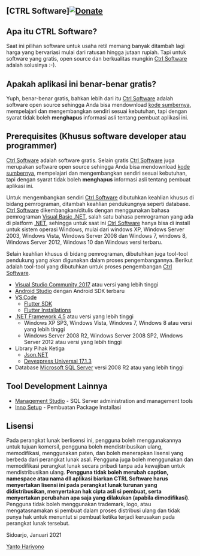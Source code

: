 [CTRL Software][![Donate](https://user-images.githubusercontent.com/3364498/93978382-1e1f7d00-fda6-11ea-9adc-8b9bc616dcd8.png)](https://github.com/CTrlSoftcomp/CTRLSoftware/wiki/Cara-Berkontribusi)
-------------------

Apa itu CTRL Software?
-------------------

Saat ini pilihan software untuk usaha retil memang banyak ditambah lagi harga yang bervariasi mulai dari ratusan hingga jutaan rupiah. Tapi untuk software yang gratis, open source dan berkualitas mungkin [Ctrl Software](https://github.com/CTrlSoftcomp/CTRLSoftware) adalah solusinya :-).

Apakah aplikasi ini benar-benar gratis?
---------------------------------------

Yuph, benar-benar gratis, bahkan lebih dari itu [Ctrl Software](https://github.com/CTrlSoftcomp/CTRLSoftware) adalah software open source sehingga Anda bisa mendownload [kode sumbernya](https://github.com/CTrlSoftcomp/CTRLSoftware/), mempelajari dan mengembangkan sendiri sesuai kebutuhan, tapi dengan syarat tidak boleh **menghapus** informasi asli tentang pembuat aplikasi ini. 

Prerequisites (Khusus software developer atau programmer)
---------------------------------------------------------
[Ctrl Software](https://github.com/CTrlSoftcomp/CTRLSoftware) adalah software gratis. Selain gratis [Ctrl Software](https://github.com/CTrlSoftcomp/CTRLSoftware) juga merupakan software open source sehingga Anda bisa mendownload [kode sumbernya](https://github.com/CTrlSoftcomp/CTRLSoftware/), mempelajari dan mengembangkan sendiri sesuai kebutuhan, tapi dengan syarat tidak boleh **menghapus** informasi asli tentang pembuat aplikasi ini.

Untuk mengembangkan sendiri [Ctrl Software](https://github.com/CTrlSoftcomp/CTRLSoftware) dibutuhkan keahlian khusus di bidang pemrograman, ditambah keahlian pendukungnya seperti database. [Ctrl Software](https://github.com/CTrlSoftcomp/CTRLSoftware) dikembangkan/ditulis dengan menggunakan bahasa pemrograman [Visual Basic .NET](https://id.wikipedia.org/wiki/Visual_Basic_.NET), salah satu bahasa pemrograman yang ada di platform [.NET](https://en.wikipedia.org/wiki/.NET_Framework), sehingga untuk saat ini [Ctrl Software](https://github.com/CTrlSoftcomp/CTRLSoftware) hanya bisa di install untuk sistem operasi Windows, mulai dari windows XP, Windows Server 2003, Windows Vista, Windows Server 2008 dan Windows 7, windows 8, Windows Server 2012, Windows 10 dan Windows versi terbaru.

Selain keahlian khusus di bidang pemrograman, dibutuhkan juga tool-tool pendukung yang akan digunakan dalam proses pengembangannya. Berikut adalah tool-tool yang dibutuhkan untuk proses pengembangan [Ctrl Software](https://github.com/CTrlSoftcomp/CTRLSoftware).

* [Visual Studio Community 2017](https://docs.microsoft.com/en-us/visualstudio/releasenotes/vs2017-relnotes) atau versi yang lebih tinggi
* [Android Studio](https://developer.android.com/studio) dengan Android SDK terbaru
* [VS.Code](https://code.visualstudio.com)
    * [Flutter SDK](https://flutter.dev/docs/get-started/install)
    * [Flutter Installations](https://flutter.dev/docs/development/tools/vs-code)
* [.NET Framework 4.5](https://www.microsoft.com/en-us/download/details.aspx?id=30653) atau versi yang lebih tinggi
    * Windows XP SP3, Windows Vista, Windows 7, Windows 8 atau versi yang lebih tinggi
    * Windows Server 2008 R2, Windows Server 2008 SP2, Windows Server 2012 atau versi yang lebih tinggi
* Library Pihak Ketiga
    * [Json.NET](http://www.nuget.org/packages/Newtonsoft.Json/9.0.1)	    	
    * [Devexpress Universal 17.1.3](https://www.devexpress.com/)
* Database [Microsoft SQL Server](https://www.microsoft.com/en-us/sql-server/) versi 2008 R2 atau yang lebih tinggi

Tool Development Lainnya
-----------------------------------------------
* [Management Studio](https://docs.microsoft.com/en-us/sql/ssms/sql-server-management-studio-ssms/) - SQL Server administration and management tools
* [Inno Setup](https://jrsoftware.org/isdl.php) - Pembuatan Package Installasi

Lisensi
-----------------------------------------------

Pada perangkat lunak berlisensi ini, pengguna boleh menggunakannya untuk tujuan komersil, pengguna boleh mendistribusikan ulang, memodifikasi, menggunakan paten, dan boleh menerapkan lisensi yang berbeda dari perangkat lunak asal. Pengguna juga boleh menggunakan dan memodifikasi perangkat lunak secara pribadi tanpa ada kewajiban untuk mendistribusikan ulang. **Pengguna tidak boleh merubah caption, namespace atau nama dll aplikasi biarkan CTRL Software harus menyertakan lisensi ini pada perangkat lunak turunan yang didistribusikan, menyertakan hak cipta asli si pembuat, serta menyertakan perubahan apa saja yang dilakukan (apabila dimodifikasi)**. Pengguna tidak boleh menggunakan trademark, logo, atau mengatasnamakan si pembuat dalam proses distribusi ulang dan tidak punya hak untuk menuntut si pembuat ketika terjadi kerusakan pada perangkat lunak tersebut.

Sidoarjo, Januari 2021


[Yanto Hariyono](https://www.facebook.com/YantoHariyono)
